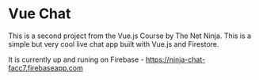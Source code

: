 # Vue Chat

This is a second project from the Vue.js Course by The Net Ninja. This is a simple but very cool live chat app built with Vue.js and Firestore.

It is currently up and runing on Firebase - https://ninja-chat-facc7.firebaseapp.com